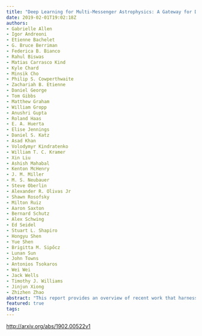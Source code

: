 ```yaml
---
title: "Deep Learning for Multi-Messenger Astrophysics: A Gateway for Discovery   in the Big Data Era"
date: 2019-02-01T19:02:18Z
authors:
- Gabrielle Allen
- Igor Andreoni
- Etienne Bachelet
- G. Bruce Berriman
- Federica B. Bianco
- Rahul Biswas
- Matias Carrasco Kind
- Kyle Chard
- Minsik Cho
- Philip S. Cowperthwaite
- Zachariah B. Etienne
- Daniel George
- Tom Gibbs
- Matthew Graham
- William Gropp
- Anushri Gupta
- Roland Haas
- E. A. Huerta
- Elise Jennings
- Daniel S. Katz
- Asad Khan
- Volodymyr Kindratenko
- William T. C. Kramer
- Xin Liu
- Ashish Mahabal
- Kenton McHenry
- J. M. Miller
- M. S. Neubauer
- Steve Oberlin
- Alexander R. Olivas Jr
- Shawn Rosofsky
- Milton Ruiz
- Aaron Saxton
- Bernard Schutz
- Alex Schwing
- Ed Seidel
- Stuart L. Shapiro
- Hongyu Shen
- Yue Shen
- Brigitta M. Sipőcz
- Lunan Sun
- John Towns
- Antonios Tsokaros
- Wei Wei
- Jack Wells
- Timothy J. Williams
- Jinjun Xiong
- Zhizhen Zhao
abstract: "This report provides an overview of recent work that harnesses the Big Data Revolution and Large Scale Computing to address grand computational challenges in Multi-Messenger Astrophysics, with a particular emphasis on real-time discovery campaigns. Acknowledging the transdisciplinary nature of Multi-Messenger Astrophysics, this document has been prepared by members of the physics, astronomy, computer science, data science, software and cyberinfrastructure communities who attended the NSF-, DOE- and NVIDIA-funded  arcsecDeep Learning for Multi-Messenger Astrophysics: Real-time Discovery at Scale arcsec workshop, hosted at the National Center for Supercomputing Applications, October 17-19, 2018. Highlights of this report include unanimous agreement that it is critical to accelerate the development and deployment of novel, signal-processing algorithms that use the synergy between artificial intelligence (AI) and high performance computing to maximize the potential for scientific discovery with Multi-Messenger Astrophysics. We discuss key aspects to realize this endeavor, namely (i) the design and exploitation of scalable and computationally efficient AI algorithms for Multi-Messenger Astrophysics; (ii) cyberinfrastructure requirements to numerically simulate astrophysical sources, and to process and interpret Multi-Messenger Astrophysics data; (iii) management of gravitational wave detections and triggers to enable electromagnetic and astro-particle follow-ups; (iv) a vision to harness future developments of machine and deep learning and cyberinfrastructure resources to cope with the scale of discovery in the Big Data Era; (v) and the need to build a community that brings domain experts together with data scientists on equal footing to maximize and accelerate discovery in the nascent field of Multi-Messenger Astrophysics."
featured: true
tags:
---
```

http://arxiv.org/abs/1902.00522v1